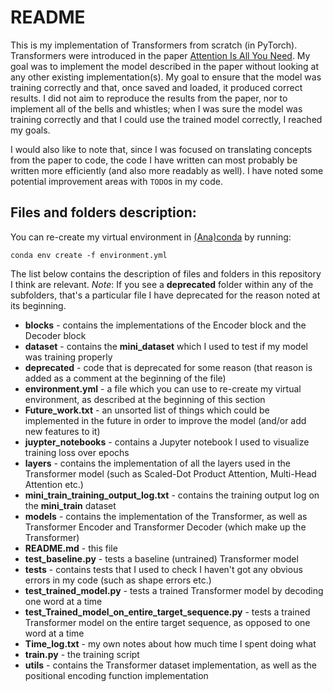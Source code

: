 # README

This is my implementation of Transformers from scratch (in PyTorch). Transformers were introduced in the paper [Attention Is All You Need](https://arxiv.org/abs/1706.03762). My goal was to implement the model described in the paper without looking at any other existing implementation(s). My goal to ensure that the model was training correctly and that, once saved and loaded, it produced correct results. I did not aim to reproduce the results from the paper, nor to implement all of the bells and whistles; when I was sure the model was training correctly and that I could use the trained model correctly, I reached my goals.

I would also like to note that, since I was focused on translating concepts from the paper to code, the code I have written can most probably be written more efficiently (and also more readably as well). I have noted some potential improvement areas with `TODO`s in my code.
 
## Files and folders description:

You can re-create my virtual environment in [(Ana)conda](https://www.anaconda.com/) by running:

```
conda env create -f environment.yml
```

The list below contains the description of files and folders in this repository I think are relevant. *Note*: If you see a **deprecated** folder within any of the subfolders, that's a particular file I have deprecated for the reason noted at its beginning. 

 - **blocks** - contains the implementations of the Encoder block and the Decoder block
 - **dataset** - contains the **mini_dataset** which I used to test if my model was training properly
 - **deprecated** - code that is deprecated for some reason (that reason is added as a comment at the beginning of the file)
 - **environment.yml** - a file which you can use to re-create my virtual environment, as described at the beginning of this section
 - **Future_work.txt** - an unsorted list of things which could be implemented in the future in order to improve the model (and/or add new features to it)
 - **juypter_notebooks** - contains a Jupyter notebook I used to visualize training loss over epochs
 - **layers** - contains the implementation of all the layers used in the Transformer model (such as Scaled-Dot Product Attention, Multi-Head Attention etc.)
 - **mini_train_training_output_log.txt** - contains the training output log on the **mini_train** dataset
 - **models** - contains the implementation of the Transformer, as well as Transformer Encoder and Transformer Decoder (which make up the Transformer)
 - **README.md** - this file
 - **test_baseline.py** - tests a baseline (untrained) Transformer model
 - **tests** - contains tests that I used to check I haven't got any obvious errors in my code (such as shape errors etc.)
 - **test_trained_model.py** - tests a trained Transformer model by decoding one word at a time
 - **test_Trained_model_on_entire_target_sequence.py** - tests a trained Transformer model on the entire target sequence, as opposed to one word at a time
 - **Time_log.txt** - my own notes about how much time I spent doing what
 - **train.py** - the training script
 - **utils** - contains the Transformer dataset implementation, as well as the positional encoding function implementation
